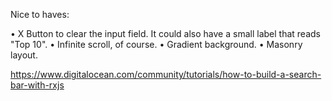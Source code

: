 Nice to haves:

•	X Button to clear the input field. It could also have a small label that reads "Top 10".
•	Infinite scroll, of course.
•	Gradient background.
•	Masonry layout.

https://www.digitalocean.com/community/tutorials/how-to-build-a-search-bar-with-rxjs